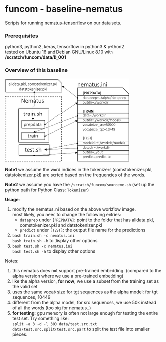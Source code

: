 # funcom - baseline-nematus

Scripts for running [nematus-tensorflow](https://github.com/EdinburghNLP/nematus/tree/tensorflow) on our data sets.

### Prerequisites
python3, python2, keras, tensorflow in python3 & python2\
tested on Ubuntu 16 and Debian GNU/Linux 8.10 with **/scratch/funcom/data/D_001**

### Overview of this baseline
<img src="workflow.png" width="400">

**Note1** we assume the word indices in the tokenizers (comstokenizer.pkl, datstokenizer.pkl) are sorted based on the frequencies of the words.

**Note2** we assume you have the ```/scratch/funcom/sourceme.sh``` (set up the python path for Python Class: ```Tokenizer```)

**Usage**:
1) modify the nematus.ini based on the above workflow image.\
   most likely, you need to change the following entries:
   * ```dataprep``` under ```[PREPDATA]```: point to the folder that has alldata.pkl, comstokenizer.pkl and datstokenizer.pkl
   * ```predict``` under ```[TEST]```: the output file name for the predictions
2) ```bash train.sh -c nematus.ini```\
   ```bash train.sh -h``` to display other options
3) ```bash test.sh -c nematus.ini```\
   ```bash test.sh -h``` to display other options

Notes:
1) this nematus does not support pre-trained embedding. (compared to the alpha version where we use a pre-trained embedding)
2) like the alpha version, **for now**, we use a subset from the training set as the valid set
3) uses the same vocab size for tgt sequences as the alpha model: for tgt sequences, 10449
4) different from the alpha model, for src sequences, we use 50k instead of all the words (too big for nematus..)
5) **for testing**: gpu memory is often not large enough for testing the entire test set. Try something like:\
```split -a 3 -d -l 300 data/test.src.txt data/test.src.split/test.src.part``` to split the test file into smaller pieces.

